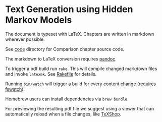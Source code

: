 # Text Generation using Hidden Markov Models

The document is typeset with LaTeX. Chapters are written in markdown wherever
possible.

See [code](code) directory for Comparison chapter source code.

The markdown to LaTeX conversion requires [pandoc].

To trigger a pdf build run `rake`. This will compile changed markdown files
and invoke `latexmk`. See [Rakefile](Rakefile) for details.

Running `bin/watch` will trigger a build for every content change (requires
[fswatch]).

Homebrew users can install dependencies via `brew bundle`.

For previewing the resulting pdf file we suggest using a viewer that can
automatically reload when a file changes, like [TeXShop].

[pandoc]: http://pandoc.org
[fswatch]: https://github.com/emcrisostomo/fswatch
[texshop]: http://pages.uoregon.edu/koch/texshop
